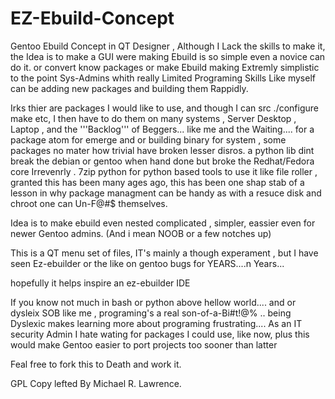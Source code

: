 EZ-Ebuild-Concept
=================

Gentoo Ebuild Concept in QT Designer , Although I Lack the skills to make it, 
the Idea is to make a GUI were making Ebuild is so simple even a novice can do it.
or convert know packages or make Ebuild making Extremly simplistic to the point Sys-Admins 
whith really Limited Programing 
Skills Like myself can be adding new packages and building them Rappidly.

Irks thier are packages I would like to use, and though I can src ./configure make etc, I then have to do them on many
systems , Server Desktop , Laptop , and the '''Backlog''' of Beggers... like me and the Waiting.... for a package atom 
for emerge and or building binary for system , some packages no mater how trivial have broken lesser disros.
a python lib dint break the debian or gentoo when hand done but broke the Redhat/Fedora core Irrevenrly .
7zip python for python based tools to use it like file roller , granted this has been many ages ago, this has been one
shap stab of a lesson in why package managment can be handy as with a resuce disk and chroot one can Un-F@#$ themselves.

Idea is to make ebuild even nested complicated , simpler, eassier even for newer Gentoo admins. 
(And i mean NOOB or a few notches up)

This is a QT menu set of files, IT's mainly a though experament , but I have seen Ez-ebuilder or the like on gentoo bugs 
for YEARS....n Years... 

hopefully it helps inspire an ez-ebuilder IDE 

If you know not much in bash or python above hellow world.... and or dysleix SOB like me , programing's a real son-of-a-Bi#t!@% ..
being Dyslexic makes learning more about programing frustrating....
As an IT security Admin I hate wating for packages I could use, like now, plus this would make Gentoo easier to port projects too
sooner than latter

Feal free to fork this to Death and work it. 

GPL
Copy lefted By Michael R. Lawrence. 
